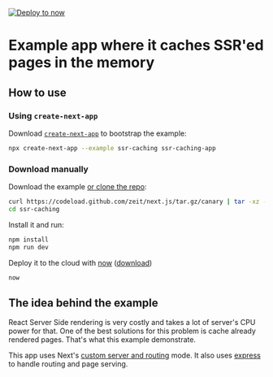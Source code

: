 [![Deploy to now](https://deploy.now.sh/static/button.svg)](https://deploy.now.sh/?repo=https://github.com/zeit/next.js/tree/master/examples/ssr-caching)

# Example app where it caches SSR'ed pages in the memory

## How to use

### Using `create-next-app`

Download [`create-next-app`](https://github.com/segmentio/create-next-app) to bootstrap the example:

```bash
npx create-next-app --example ssr-caching ssr-caching-app
```

### Download manually

Download the example [or clone the repo](https://github.com/zeit/next.js):

```bash
curl https://codeload.github.com/zeit/next.js/tar.gz/canary | tar -xz --strip=2 next.js-canary/examples/ssr-caching
cd ssr-caching
```

Install it and run:

```bash
npm install
npm run dev
```

Deploy it to the cloud with [now](https://zeit.co/now) ([download](https://zeit.co/download))

```bash
now
```

## The idea behind the example

React Server Side rendering is very costly and takes a lot of server's CPU power for that. One of the best solutions for this problem is cache already rendered pages.
That's what this example demonstrate.

This app uses Next's [custom server and routing](https://github.com/zeit/next.js#custom-server-and-routing) mode. It also uses [express](https://expressjs.com/) to handle routing and page serving.
